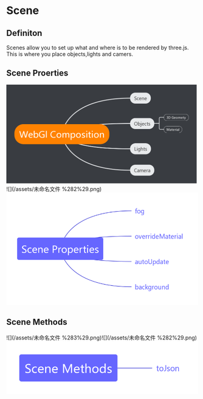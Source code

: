 # Scene

## Definiton

Scenes allow you to set up what and where is to be rendered by three.js. This is where you place objects,lights and camers.

## Scene Proerties

![](/assets/未命名文件.png)![](/assets/未命名文件 %282%29.png)![](/assets/scene_properties_new.png)

## Scene Methods

![](/assets/未命名文件 %283%29.png)![](/assets/未命名文件 %282%29.png)![](/assets/scene_methods.png)

